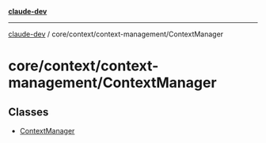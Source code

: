 [**claude-dev**](../../../../README.md)

***

[claude-dev](../../../../README.md) / core/context/context-management/ContextManager

# core/context/context-management/ContextManager

## Classes

- [ContextManager](classes/ContextManager.md)
